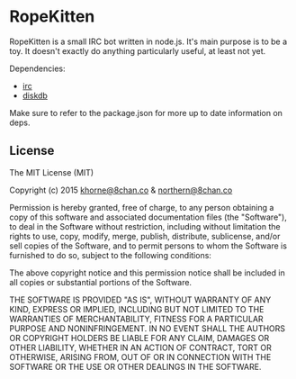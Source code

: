 # RopeKitten
RopeKitten is a small IRC bot written in node.js.
It's main purpose is to be a toy. It doesn't exactly do anything particularly useful, at least not yet.

Dependencies:
* [irc](https://www.npmjs.com/package/irc)
* [diskdb](https://www.npmjs.com/package/diskdb)

Make sure to refer to the package.json for more up to date information on deps.

License
----

The MIT License (MIT)

Copyright (c) 2015 khorne@8chan.co & northern@8chan.co

Permission is hereby granted, free of charge, to any person obtaining a copy
of this software and associated documentation files (the "Software"), to deal
in the Software without restriction, including without limitation the rights
to use, copy, modify, merge, publish, distribute, sublicense, and/or sell
copies of the Software, and to permit persons to whom the Software is
furnished to do so, subject to the following conditions:

The above copyright notice and this permission notice shall be included in
all copies or substantial portions of the Software.

THE SOFTWARE IS PROVIDED "AS IS", WITHOUT WARRANTY OF ANY KIND, EXPRESS OR
IMPLIED, INCLUDING BUT NOT LIMITED TO THE WARRANTIES OF MERCHANTABILITY,
FITNESS FOR A PARTICULAR PURPOSE AND NONINFRINGEMENT. IN NO EVENT SHALL THE
AUTHORS OR COPYRIGHT HOLDERS BE LIABLE FOR ANY CLAIM, DAMAGES OR OTHER
LIABILITY, WHETHER IN AN ACTION OF CONTRACT, TORT OR OTHERWISE, ARISING FROM,
OUT OF OR IN CONNECTION WITH THE SOFTWARE OR THE USE OR OTHER DEALINGS IN
THE SOFTWARE.
